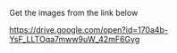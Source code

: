 Get the images from the link below

https://drive.google.com/open?id=170a4b-YsF_LLTOqa7mww9uW_42mF6Gyg